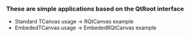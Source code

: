 ### These are simple applications based on the QtRoot interface
* Standard TCanvas usage -> RQtCanvas example
* EmbededTCanvas usage -> EmbededRQtCanvas example